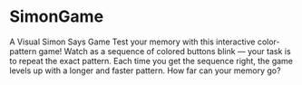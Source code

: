 # SimonGame
A Visual Simon Says Game Test your memory with this interactive color-pattern game! Watch as a sequence of colored buttons blink — your task is to repeat the exact pattern. Each time you get the sequence right, the game levels up with a longer and faster pattern. How far can your memory go?
